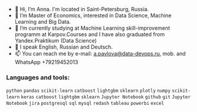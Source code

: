 - 👋 Hi, I’m Anna. I'm located in Saint-Petersburg, Russia. 
- 👀 I’m Master of Economics, interested in Data Science, Machine Learning and Big Data.
- 🌱 I’m currently studying at Machine Learning skill-improvement programm at Karpov.Courses and I have also graduated from Yandex.Praktikum (Data Science)
- 💞️ I speak English, Russian and Deutsch.
- 📫 You can reach me by e-mail: a.pavlova@data-devops.ru, mob. and WhatsApp +79219452013

### Languages and tools:

`python` `pandas` `scikit-learn` `catboost` `lightgbm` `sklearn` `plotly` `numpy` `scikit-learn` `keras` `catboost` `lightgbm` `sklearn`
`Jupyter Notebook` `github` `git` `Jupyter Notebook` `jira` `postgresql` `sql` `mysql` `redash` `tableau` `powerbi` `excel`

